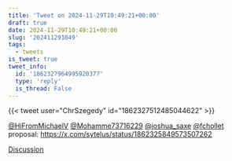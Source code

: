 ```yaml
---
title: 'Tweet on 2024-11-29T10:49:21+00:00'
draft: true
date: 2024-11-29T10:49:21+00:00
slug: '202411291049'
tags:
  - tweets
is_tweet: true
tweet_info:
  id: '1862327964995920377'
  type: 'reply'
  is_thread: False
---
```




{{< tweet user="ChrSzegedy" id="1862327512485044622" >}}

[@HiFromMichaelV](https://x.com/HiFromMichaelV) [@Mohamme73716229](https://x.com/Mohamme73716229) [@joshua_saxe](https://x.com/joshua_saxe) [@fchollet](https://x.com/fchollet) proposal: <https://x.com/sytelus/status/1862325849573507262>

[Discussion](https://x.com/sytelus/status/1862327964995920377)
